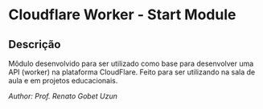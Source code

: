 # Cloudflare Worker - Start Module 

## Descrição

Môdulo desenvolvido para ser utilizado como base para desenvolver uma API (worker) na plataforma CloudFlare. Feito para ser utilizando na sala de aula e em projetos educacionais.

*Author: Prof. Renato Gobet Uzun*



